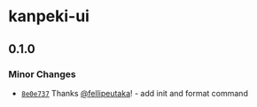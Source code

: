 # kanpeki-ui

## 0.1.0

### Minor Changes

- [`8e0e737`](https://github.com/fellipeutaka/kanpeki/commit/8e0e7371d0ccb653e36130ceec1781b497941496) Thanks [@fellipeutaka](https://github.com/fellipeutaka)! - add init and format command
